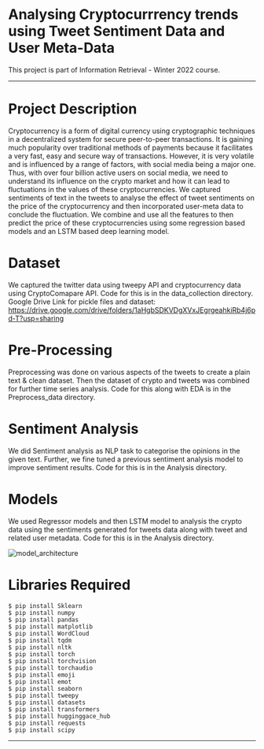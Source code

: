 # Analysing Cryptocurrrency trends using Tweet Sentiment Data and User Meta-Data

This project is part of Information Retrieval - Winter 2022 course.

<hr/>

# Project Description

Cryptocurrency is a form of digital currency using cryptographic techniques in a decentralized system for secure peer-to-peer transactions. It is gaining much popularity over traditional methods of payments because it facilitates a very fast, easy and secure way of transactions. However, it is very volatile and is influenced by a range of factors, with social media being a major one. Thus, with over four billion active users on social media, we need to understand its influence on the crypto market and how it can lead to fluctuations in the values of these cryptocurrencies. We captured sentiments of text in the tweets to analyse the effect of tweet sentiments on the price of the cryptocurrency and then incorporated user-meta data to conclude the fluctuation. We combine and use all the features to then predict the price of these cryptocurrencies using some regression based models and an LSTM based deep learning model.

# Dataset

We captured the twitter data using tweepy API and cryptocurrency data using CryptoComapare API. Code for this is in the data_collection directory.
Google Drive Link for pickle files and dataset: https://drive.google.com/drive/folders/1aHgbSDKVDgXVxJEgrgeahkiRb4j6pd-T?usp=sharing

# Pre-Processing

Preprocessing was done on various aspects of the tweets to create a plain text & clean dataset. Then the dataset of crypto and tweets was combined for further time series analysis. Code for this along with EDA is in the Preprocess_data directory.

# Sentiment Analysis
We did Sentiment analysis as NLP task to categorise the opinions in the given text. Further, we fine tuned a previous sentiment analysis model to improve sentiment results. Code for this is in the Analysis directory.

# Models
We used Regressor models and then LSTM model to analysis the crypto data using the sentiments generated for tweets data along with tweet and related user metadata. Code for this is in the Analysis directory.

![model_architecture](https://user-images.githubusercontent.com/64920972/165535784-7760b9af-3014-4b3c-9146-2ea0cd6b8b97.jpeg)


# Libraries Required

```
$ pip install Sklearn
$ pip install numpy
$ pip install pandas
$ pip install matplotlib
$ pip install WordCloud
$ pip install tqdm
$ pip install nltk
$ pip install torch
$ pip install torchvision
$ pip install torchaudio
$ pip install emoji
$ pip install emot 
$ pip install seaborn
$ pip install tweepy
$ pip install datasets
$ pip install transformers
$ pip install hugginggace_hub
$ pip install requests
$ pip install scipy
```
<hr/>
